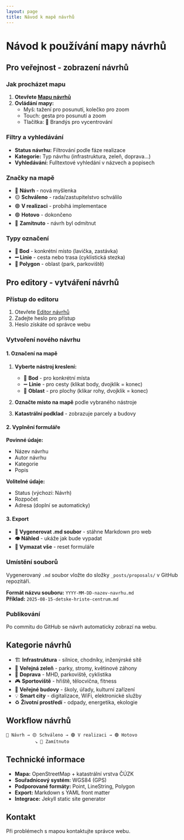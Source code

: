 ```yaml
---
layout: page
title: Návod k mapě návrhů
---
```


# Návod k používání mapy návrhů

## Pro veřejnost - zobrazení návrhů

### Jak procházet mapu
1. **Otevřete [Mapu návrhů](/mapa-navrhu/)**
2. **Ovládání mapy:**
   - Myš: tažení pro posunutí, kolečko pro zoom
   - Touch: gesta pro posunutí a zoom
   - Tlačítka: 🎯 Brandýs pro vycentrování

### Filtry a vyhledávání
- **Status návrhu:** Filtrování podle fáze realizace
- **Kategorie:** Typ návrhu (infrastruktura, zeleň, doprava...)
- **Vyhledávání:** Fulltextové vyhledání v názvech a popisech

### Značky na mapě
- 🔵 **Návrh** - nová myšlenka
- 🟡 **Schváleno** - rada/zastupitelstvo schválilo
- 🟣 **V realizaci** - probíhá implementace
- 🟢 **Hotovo** - dokončeno
- 🔴 **Zamítnuto** - návrh byl odmítnut

### Typy označení
- **📍 Bod** - konkrétní místo (lavička, zastávka)
- **➖ Linie** - cesta nebo trasa (cyklistická stezka)
- **🔷 Polygon** - oblast (park, parkoviště)

## Pro editory - vytváření návrhů

### Přístup do editoru
1. Otevřete [Editor návrhů](/mapa-navrhu/editor/)
2. Zadejte heslo pro přístup
3. Heslo získáte od správce webu

### Vytvoření nového návrhu

#### 1. Označení na mapě
1. **Vyberte nástroj kreslení:**
   - 📍 **Bod** - pro konkrétní místa
   - ➖ **Linie** - pro cesty (klikat body, dvojklik = konec)
   - 🔷 **Oblast** - pro plochy (klikar rohy, dvojklik = konec)

2. **Označte místo na mapě** podle vybraného nástroje

3. **Katastrální podklad** - zobrazuje parcely a budovy

#### 2. Vyplnění formuláře
**Povinné údaje:**
- Název návrhu
- Autor návrhu  
- Kategorie
- Popis

**Volitelné údaje:**
- Status (výchozí: Návrh)
- Rozpočet
- Adresa (doplní se automaticky)

#### 3. Export
- **💾 Vygenerovat .md soubor** - stáhne Markdown pro web
- **👁️ Náhled** - ukáže jak bude vypadat
- **🔄 Vymazat vše** - reset formuláře

### Umístění souborů
Vygenerovaný `.md` soubor vložte do složky `_posts/proposals/` v GitHub repozitáři.

**Formát názvu souboru:** `YYYY-MM-DD-nazev-navrhu.md`  
**Příklad:** `2025-08-15-detske-hriste-centrum.md`

### Publikování
Po commitu do GitHub se návrh automaticky zobrazí na webu.

## Kategorie návrhů

- 🏗️ **Infrastruktura** - silnice, chodníky, inženýrské sítě
- 🌳 **Veřejná zeleň** - parky, stromy, květinové záhony  
- 🚌 **Doprava** - MHD, parkoviště, cyklistika
- 🎮 **Sportoviště** - hřiště, tělocvična, fitness
- 🏢 **Veřejné budovy** - školy, úřady, kulturní zařízení
- 💡 **Smart city** - digitalizace, WiFi, elektronické služby
- ♻️ **Životní prostředí** - odpady, energetika, ekologie

## Workflow návrhů

```
🔵 Návrh → 🟡 Schváleno → 🟣 V realizaci → 🟢 Hotovo
           ↘️ 🔴 Zamítnuto
```

## Technické informace

- **Mapa:** OpenStreetMap + katastrální vrstva ČÚZK
- **Souřadnicový systém:** WGS84 (GPS)
- **Podporované formáty:** Point, LineString, Polygon
- **Export:** Markdown s YAML front matter
- **Integrace:** Jekyll static site generator

## Kontakt

Při problémech s mapou kontaktujte správce webu.